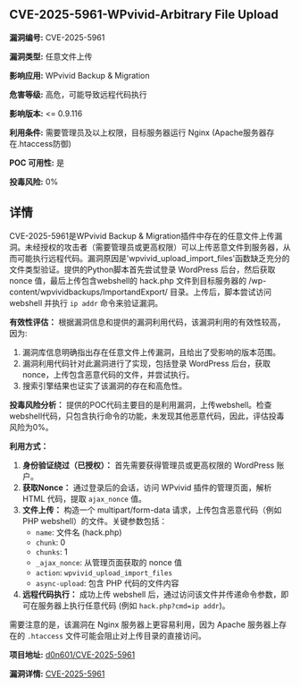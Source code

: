 ## CVE-2025-5961-WPvivid-Arbitrary File Upload

**漏洞编号:** CVE-2025-5961

**漏洞类型:** 任意文件上传

**影响应用:** WPvivid Backup & Migration

**危害等级:** 高危，可能导致远程代码执行

**影响版本:** <= 0.9.116

**利用条件:** 需要管理员及以上权限，目标服务器运行 Nginx (Apache服务器存在.htaccess防御)

**POC 可用性:** 是

**投毒风险:** 0%

## 详情

CVE-2025-5961是WPvivid Backup & Migration插件中存在的任意文件上传漏洞。未经授权的攻击者（需要管理员或更高权限）可以上传恶意文件到服务器，从而可能执行远程代码。漏洞原因是'wpvivid_upload_import_files'函数缺乏充分的文件类型验证。提供的Python脚本首先尝试登录 WordPress 后台，然后获取 nonce 值，最后上传包含webshell的 hack.php 文件到目标服务器的 /wp-content/wpvividbackups/ImportandExport/ 目录。上传后，脚本尝试访问 webshell 并执行 `ip addr` 命令来验证漏洞。

**有效性评估：**
根据漏洞信息和提供的漏洞利用代码，该漏洞利用的有效性较高，因为:
1.  漏洞库信息明确指出存在任意文件上传漏洞，且给出了受影响的版本范围。
2.  漏洞利用代码针对此漏洞进行了实现，包括登录 WordPress 后台，获取 nonce，上传包含恶意代码的文件，并尝试执行。
3.  搜索引擎结果也证实了该漏洞的存在和高危性。

**投毒风险分析：**
提供的POC代码主要目的是利用漏洞，上传webshell。检查webshell代码，只包含执行命令的功能，未发现其他恶意代码，因此，评估投毒风险为0%。

**利用方式：**
1.  **身份验证绕过（已授权）：** 首先需要获得管理员或更高权限的 WordPress 账户。
2.  **获取Nonce：** 通过登录后的会话，访问 WPvivid 插件的管理页面，解析 HTML 代码，提取 `ajax_nonce` 值。
3.  **文件上传：** 构造一个 multipart/form-data 请求，上传包含恶意代码（例如 PHP webshell）的文件。关键参数包括：
    *   `name`: 文件名 (hack.php)
    *   `chunk`: 0
    *   `chunks`: 1
    *   `_ajax_nonce`: 从管理页面获取的 nonce 值
    *   `action`: `wpvivid_upload_import_files`
    *   `async-upload`: 包含 PHP 代码的文件内容
4.  **远程代码执行：** 成功上传 webshell 后，通过访问该文件并传递命令参数，即可在服务器上执行任意代码 (例如 `hack.php?cmd=ip addr`)。

需要注意的是，该漏洞在 Nginx 服务器上更容易利用，因为 Apache 服务器上存在的 `.htaccess` 文件可能会阻止对上传目录的直接访问。

**项目地址:** [d0n601/CVE-2025-5961](https://github.com/d0n601/CVE-2025-5961)

**漏洞详情:** [CVE-2025-5961](https://nvd.nist.gov/vuln/detail/CVE-2025-5961)